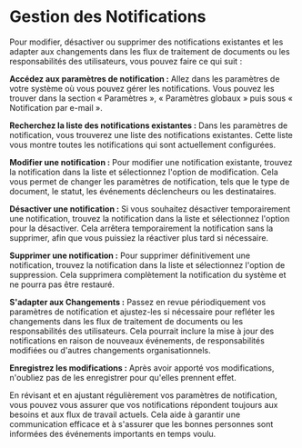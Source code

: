 # Gestion des Notifications

Pour modifier, désactiver ou supprimer des notifications existantes et les adapter aux changements dans les flux de traitement de documents ou les responsabilités des utilisateurs, vous pouvez faire ce qui suit :

**Accédez aux paramètres de notification :** Allez dans les paramètres de votre système où vous pouvez gérer les notifications. Vous pouvez les trouver dans la section « Paramètres », « Paramètres globaux » puis sous « Notification par e-mail ».

**Recherchez la liste des notifications existantes :** Dans les paramètres de notification, vous trouverez une liste des notifications existantes. Cette liste vous montre toutes les notifications qui sont actuellement configurées.

**Modifier une notification :** Pour modifier une notification existante, trouvez la notification dans la liste et sélectionnez l'option de modification. Cela vous permet de changer les paramètres de notification, tels que le type de document, le statut, les événements déclencheurs ou les destinataires.

**Désactiver une notification :** Si vous souhaitez désactiver temporairement une notification, trouvez la notification dans la liste et sélectionnez l'option pour la désactiver. Cela arrêtera temporairement la notification sans la supprimer, afin que vous puissiez la réactiver plus tard si nécessaire.

**Supprimer une notification :** Pour supprimer définitivement une notification, trouvez la notification dans la liste et sélectionnez l'option de suppression. Cela supprimera complètement la notification du système et ne pourra pas être restauré.

**S'adapter aux Changements :** Passez en revue périodiquement vos paramètres de notification et ajustez-les si nécessaire pour refléter les changements dans les flux de traitement de documents ou les responsabilités des utilisateurs. Cela pourrait inclure la mise à jour des notifications en raison de nouveaux événements, de responsabilités modifiées ou d'autres changements organisationnels.

**Enregistrez les modifications :** Après avoir apporté vos modifications, n'oubliez pas de les enregistrer pour qu'elles prennent effet.

En révisant et en ajustant régulièrement vos paramètres de notification, vous pouvez vous assurer que vos notifications répondent toujours aux besoins et aux flux de travail actuels. Cela aide à garantir une communication efficace et à s'assurer que les bonnes personnes sont informées des événements importants en temps voulu.
